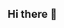 ## Hi there 👋

<!--
**viji-b/viji-b** is a ✨ _special_ ✨ repository because its `README.md` (this file) appears on your GitHub profile.

Here are some ideas to get you started:

- 🔭 Portfolio [https://viji-b.github.io/Pages/home.html]
